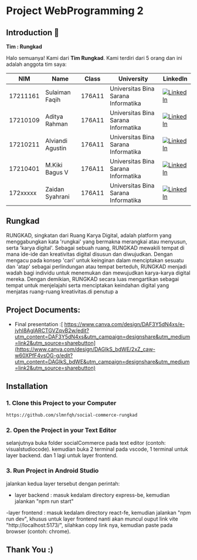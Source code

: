 # Project WebProgramming 2
## Introduction 👋
**Tim : Rungkad**

Halo semuanya! Kami dari **Tim Rungkad**. Kami terdiri dari 5 orang dan ini adalah anggota tim saya:

NIM|Name|Class|University|LinkedIn
|--|--|--|--|--
|17211161|Sulaiman Faqih|176A11| Universitas Bina Sarana Informatika|[![LinkedIn](https://img.shields.io/badge/linkedin-%230077B5.svg?style=for-the-badge&logo=linkedin&logoColor=white)](https://www.linkedin.com/in/sulaimanfaqih/)|
|17210109|Aditya Rahman |176A11| Universitas Bina Sarana Informatika|[![LinkedIn](https://img.shields.io/badge/linkedin-%230077B5.svg?style=for-the-badge&logo=linkedin&logoColor=white)](https://www.linkedin.com/in/adityarahman-902708266/)|
|17210211|Alviandi Agustin |176A11| Universitas Bina Sarana Informatika|[![LinkedIn](https://img.shields.io/badge/linkedin-%230077B5.svg?style=for-the-badge&logo=linkedin&logoColor=white)](#)|
|17210401|M.Kiki Bagus V |176A11| Universitas Bina Sarana Informatika|[![LinkedIn](https://img.shields.io/badge/linkedin-%230077B5.svg?style=for-the-badge&logo=linkedin&logoColor=white)](#)|
|172xxxxx|Zaidan Syahrani|176A11| Universitas Bina Sarana Informatika|[![LinkedIn](https://img.shields.io/badge/linkedin-%230077B5.svg?style=for-the-badge&logo=linkedin&logoColor=white)](#)|

## Rungkad
RUNGKAD, singkatan dari Ruang Karya Digital, adalah platform yang menggabungkan kata 'rungkai' yang bermakna merangkai atau menyusun, serta 'karya digital'. Sebagai sebuah ruang, RUNGKAD mewakili tempat di mana ide-ide dan kreativitas digital disusun dan diwujudkan. Dengan mengacu pada konsep 'cari' untuk keinginan dalam menciptakan sesuatu dan 'atap' sebagai perlindungan atau tempat berteduh, RUNGKAD menjadi wadah bagi individu untuk menemukan dan mewujudkan karya-karya digital mereka. Dengan demikian, RUNGKAD secara luas mengartikan sebagai tempat untuk menjelajahi serta menciptakan keindahan digital yang menjatas ruang-ruang kreativitas.di penutup a

## Project Documents:
- Final presentation :[ https://www.canva.com/design/DAF3Y5dN4xs/e-jyhI8AglARCTGVZqvB2w/edit?utm_content=DAF3Y5dN4xs&utm_campaign=designshare&utm_medium=link2&utm_source=sharebutton](https://www.canva.com/design/DAGIkS_bdWE/2xZ_caw-w60XPfF4vsOG-g/edit?utm_content=DAGIkS_bdWE&utm_campaign=designshare&utm_medium=link2&utm_source=sharebutton)

## Installation
### 1. Clone this Project to your Computer
```bash
https://github.com/slmnfqh/social-commerce-rungkad
```

### 2. Open the Project in your Text Editor 
selanjutnya buka folder socialCommerce pada text editor (contoh: visualstudiocode).
kemudian buka 2 terminal pada vscode, 1 terminal untuk layer backend. dan 1 lagi untuk layer frontend.

### 3. Run Project in Android Studio
jalankan kedua layer tersebut dengan perintah:
- layer backend : 
masuk kedalam directory express-be, kemudian jalankan "npm run start"

-layer frontend : 
masuk kedalam directory react-fe, kemudian jalankan "npm run dev", khusus untuk layer frontend nanti akan muncul ouput link vite "http://localhost:5173/", silahkan copy link nya, kemudian paste pada browser (contoh: chrome).

## Thank You :)
